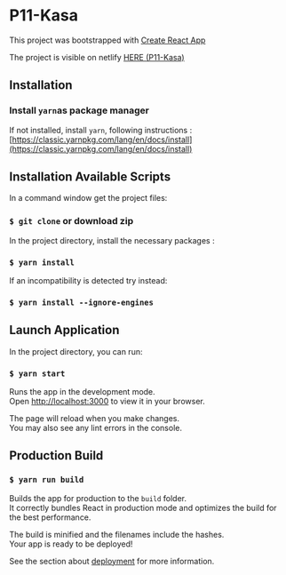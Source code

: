 # P11-Kasa

This project was bootstrapped with [Create React App](https://github.com/facebook/create-react-app)

The project is visible on netlify [HERE (P11-Kasa)](https://symphonious-sorbet-a53ce5.netlify.app/)

## Installation

### Install `yarn`as package manager

If not installed, install `yarn`, following instructions : [https://classic.yarnpkg.com/lang/en/docs/install](https://classic.yarnpkg.com/lang/en/docs/install)

## Installation Available Scripts

In a command window get the project files:

### `$ git clone` or download zip

In the project directory, install the necessary packages :

### `$ yarn install`

If an incompatibility is detected try instead:

### `$ yarn install --ignore-engines`

## Launch Application

In the project directory, you can run:

### `$ yarn start`

Runs the app in the development mode.\
Open [http://localhost:3000](http://localhost:3000) to view it in your browser.

The page will reload when you make changes.\
You may also see any lint errors in the console.

## Production Build

### `$ yarn run build`

Builds the app for production to the `build` folder.\
It correctly bundles React in production mode and optimizes the build for the best performance.

The build is minified and the filenames include the hashes.\
Your app is ready to be deployed!

See the section about [deployment](https://facebook.github.io/create-react-app/docs/deployment) for more information.



